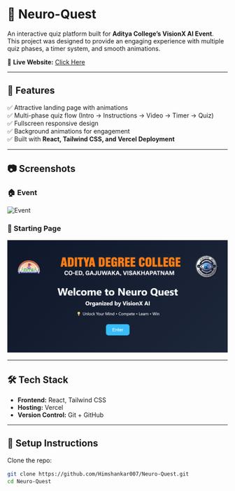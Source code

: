 # 🧠 Neuro-Quest  

An interactive quiz platform built for **Aditya College’s VisionX AI Event**.  
This project was designed to provide an engaging experience with multiple quiz phases, a timer system, and smooth animations.  

🚀 **Live Website:** [Click Here](https://neuro-quest-gold.vercel.app/)  

---

## 📌 Features  
✅ Attractive landing page with animations  
✅ Multi-phase quiz flow (Intro → Instructions → Video → Timer → Quiz)  
✅ Fullscreen responsive design  
✅ Background animations for engagement  
✅ Built with **React, Tailwind CSS, and Vercel Deployment**  

---

## 📷 Screenshots  

### 🏠 Event  
![Event](1.png)  

### 📖 Starting Page 
![Starting page](Starting.png)  


---

## 🛠️ Tech Stack  

- **Frontend:** React, Tailwind CSS  
- **Hosting:** Vercel  
- **Version Control:** Git + GitHub  

---

## 🚀 Setup Instructions  

Clone the repo:  
```bash
git clone https://github.com/Himshankar007/Neuro-Quest.git
cd Neuro-Quest

